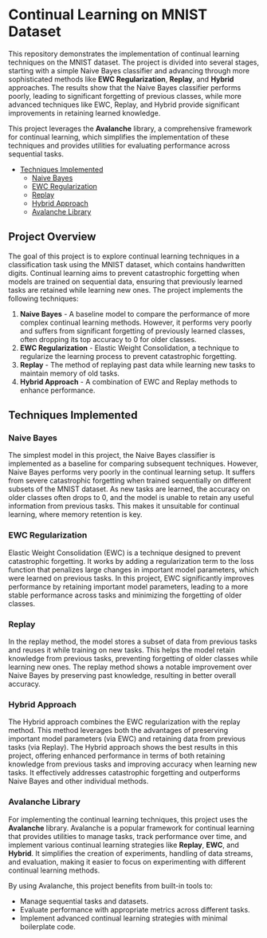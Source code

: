 # Continual Learning on MNIST Dataset 


This repository demonstrates the implementation of continual learning techniques on the MNIST dataset. The project is divided into several stages, starting with a simple Naive Bayes classifier and advancing through more sophisticated methods like **EWC Regularization**, **Replay**, and **Hybrid** approaches. The results show that the Naive Bayes classifier performs poorly, leading to significant forgetting of previous classes, while more advanced techniques like EWC, Replay, and Hybrid provide significant improvements in retaining learned knowledge.

This project leverages the **Avalanche** library, a comprehensive framework for continual learning, which simplifies the implementation of these techniques and provides utilities for evaluating performance across sequential tasks.

- [Techniques Implemented](#techniques-implemented)
  - [Naive Bayes](#naive-bayes)
  - [EWC Regularization](#ewc-regularization)
  - [Replay](#replay)
  - [Hybrid Approach](#hybrid-approach)
  - [Avalanche Library](#avalanche-library)

## Project Overview

The goal of this project is to explore continual learning techniques in a classification task using the MNIST dataset, which contains handwritten digits. Continual learning aims to prevent catastrophic forgetting when models are trained on sequential data, ensuring that previously learned tasks are retained while learning new ones. The project implements the following techniques:

1. **Naive Bayes** - A baseline model to compare the performance of more complex continual learning methods. However, it performs very poorly and suffers from significant forgetting of previously learned classes, often dropping its top accuracy to 0 for older classes.
2. **EWC Regularization** - Elastic Weight Consolidation, a technique to regularize the learning process to prevent catastrophic forgetting.
3. **Replay** - The method of replaying past data while learning new tasks to maintain memory of old tasks.
4. **Hybrid Approach** - A combination of EWC and Replay methods to enhance performance.

## Techniques Implemented

### Naive Bayes
The simplest model in this project, the Naive Bayes classifier is implemented as a baseline for comparing subsequent techniques. However, Naive Bayes performs very poorly in the continual learning setup. It suffers from severe catastrophic forgetting when trained sequentially on different subsets of the MNIST dataset. As new tasks are learned, the accuracy on older classes often drops to 0, and the model is unable to retain any useful information from previous tasks. This makes it unsuitable for continual learning, where memory retention is key.

### EWC Regularization
Elastic Weight Consolidation (EWC) is a technique designed to prevent catastrophic forgetting. It works by adding a regularization term to the loss function that penalizes large changes in important model parameters, which were learned on previous tasks. In this project, EWC significantly improves performance by retaining important model parameters, leading to a more stable performance across tasks and minimizing the forgetting of older classes.

### Replay
In the replay method, the model stores a subset of data from previous tasks and reuses it while training on new tasks. This helps the model retain knowledge from previous tasks, preventing forgetting of older classes while learning new ones. The replay method shows a notable improvement over Naive Bayes by preserving past knowledge, resulting in better overall accuracy.

### Hybrid Approach
The Hybrid approach combines the EWC regularization with the replay method. This method leverages both the advantages of preserving important model parameters (via EWC) and retaining data from previous tasks (via Replay). The Hybrid approach shows the best results in this project, offering enhanced performance in terms of both retaining knowledge from previous tasks and improving accuracy when learning new tasks. It effectively addresses catastrophic forgetting and outperforms Naive Bayes and other individual methods.

### Avalanche Library
For implementing the continual learning techniques, this project uses the **Avalanche** library. Avalanche is a popular framework for continual learning that provides utilities to manage tasks, track performance over time, and implement various continual learning strategies like **Replay**, **EWC**, and **Hybrid**. It simplifies the creation of experiments, handling of data streams, and evaluation, making it easier to focus on experimenting with different continual learning methods.

By using Avalanche, this project benefits from built-in tools to:
- Manage sequential tasks and datasets.
- Evaluate performance with appropriate metrics across different tasks.
- Implement advanced continual learning strategies with minimal boilerplate code.

